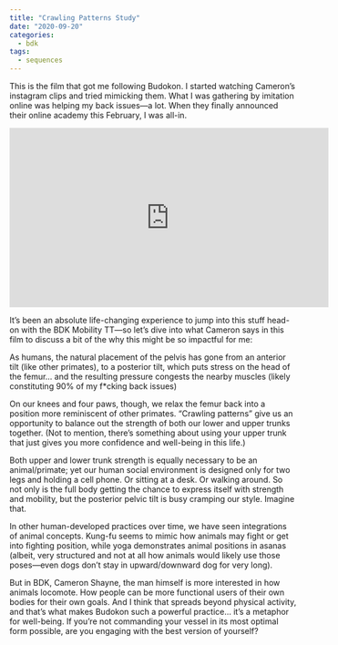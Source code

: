 ```yaml
---
title: "Crawling Patterns Study"
date: "2020-09-20"
categories:
  - bdk
tags:
  - sequences
---
```

This is the film that got me following Budokon. I started watching Cameron’s instagram clips and tried mimicking them. What I was gathering by imitation online was helping my back issues—a lot. When they finally announced their online academy this February, I was all-in. 

<div class="embed-responsive embed-responsive-16by9">
 <iframe class="embed-responsive-item" width="560" height="315" sandbox="allow-same-origin allow-scripts allow-popups" src="https://tube.bdklab.com/videos/embed/43055f8c-2968-406e-8678-71f2d35b7829" frameborder="0" allowfullscreen></iframe>
</div>

It’s been an absolute life-changing experience to jump into this stuff head-on with the BDK Mobility TT—so let’s dive into what Cameron says in this film to discuss a bit of the why this might be so impactful for me:

As humans, the natural placement of the pelvis has gone from an anterior tilt (like other primates), to a posterior tilt, which puts stress on the head of the femur… and the resulting pressure congests the nearby muscles (likely constituting 90% of my f*cking back issues)

On our knees and four paws, though, we relax the femur back into a position more reminiscent of other primates. “Crawling patterns” give us an opportunity to balance out the strength of both our lower and upper trunks together. (Not to mention, there’s something about using your upper trunk that just gives you more confidence and well-being in this life.)

Both upper and lower trunk strength is equally necessary to be an animal/primate; yet our human social environment is designed only for two legs and holding a cell phone.  Or sitting at a desk. Or walking around. So not only is the full body getting the chance to express itself with strength and mobility, but the posterior pelvic tilt is busy cramping our style. Imagine that.

In other human-developed practices over time, we have seen integrations of animal concepts. Kung-fu seems to mimic how animals may fight or get into fighting position, while yoga demonstrates animal positions in asanas (albeit, very structured and not at all how animals would likely use those poses—even dogs don’t stay in upward/downward dog for very long). 

But in BDK, Cameron Shayne, the man himself is more interested in how animals locomote. How people can be more functional users of their own bodies for their own goals. And I think that spreads beyond physical activity, and that’s what makes Budokon such a powerful practice… it’s a metaphor for well-being. If you’re not commanding your vessel in its most optimal form possible, are you engaging with the best version of yourself?